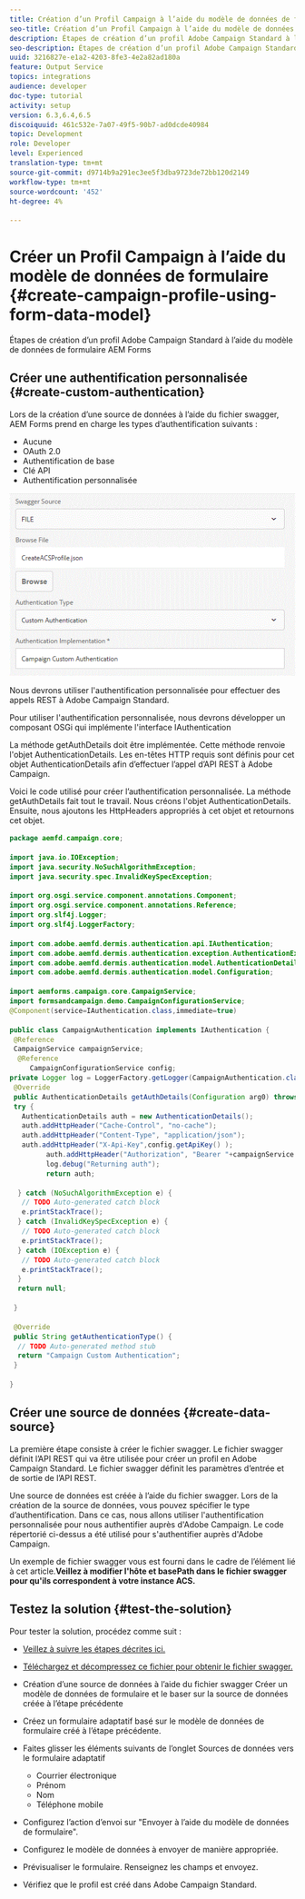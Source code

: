 ```yaml
---
title: Création d’un Profil Campaign à l’aide du modèle de données de formulaire
seo-title: Création d’un Profil Campaign à l’aide du modèle de données de formulaire
description: Étapes de création d’un profil Adobe Campaign Standard à l’aide du modèle de données de formulaire AEM Forms
seo-description: Étapes de création d’un profil Adobe Campaign Standard à l’aide du modèle de données de formulaire AEM Forms
uuid: 3216827e-e1a2-4203-8fe3-4e2a82ad180a
feature: Output Service
topics: integrations
audience: developer
doc-type: tutorial
activity: setup
version: 6.3,6.4,6.5
discoiquuid: 461c532e-7a07-49f5-90b7-ad0dcde40984
topic: Development
role: Developer
level: Experienced
translation-type: tm+mt
source-git-commit: d9714b9a291ec3ee5f3dba9723de72bb120d2149
workflow-type: tm+mt
source-wordcount: '452'
ht-degree: 4%

---
```



# Créer un Profil Campaign à l’aide du modèle de données de formulaire {#create-campaign-profile-using-form-data-model}

Étapes de création d’un profil Adobe Campaign Standard à l’aide du modèle de données de formulaire AEM Forms

## Créer une authentification personnalisée {#create-custom-authentication}

Lors de la création d’une source de données à l’aide du fichier swagger, AEM Forms prend en charge les types d’authentification suivants :

* Aucune
* OAuth 2.0
* Authentification de base
* Clé API
* Authentification personnalisée

![campaingfdm](assets/campaignfdm.gif)

Nous devrons utiliser l&#39;authentification personnalisée pour effectuer des appels REST à Adobe Campaign Standard.

Pour utiliser l&#39;authentification personnalisée, nous devrons développer un composant OSGi qui implémente l&#39;interface IAuthentication

La méthode getAuthDetails doit être implémentée. Cette méthode renvoie l&#39;objet AuthenticationDetails. Les en-têtes HTTP requis sont définis pour cet objet AuthenticationDetails afin d’effectuer l’appel d’API REST à Adobe Campaign.

Voici le code utilisé pour créer l’authentification personnalisée. La méthode getAuthDetails fait tout le travail. Nous créons l&#39;objet AuthenticationDetails. Ensuite, nous ajoutons les HttpHeaders appropriés à cet objet et retournons cet objet.

```java
package aemfd.campaign.core;

import java.io.IOException;
import java.security.NoSuchAlgorithmException;
import java.security.spec.InvalidKeySpecException;

import org.osgi.service.component.annotations.Component;
import org.osgi.service.component.annotations.Reference;
import org.slf4j.Logger;
import org.slf4j.LoggerFactory;

import com.adobe.aemfd.dermis.authentication.api.IAuthentication;
import com.adobe.aemfd.dermis.authentication.exception.AuthenticationException;
import com.adobe.aemfd.dermis.authentication.model.AuthenticationDetails;
import com.adobe.aemfd.dermis.authentication.model.Configuration;

import aemforms.campaign.core.CampaignService;
import formsandcampaign.demo.CampaignConfigurationService;
@Component(service=IAuthentication.class,immediate=true)

public class CampaignAuthentication implements IAuthentication {
 @Reference
 CampaignService campaignService;
  @Reference
     CampaignConfigurationService config;
private Logger log = LoggerFactory.getLogger(CampaignAuthentication.class);
 @Override
 public AuthenticationDetails getAuthDetails(Configuration arg0) throws AuthenticationException {
 try {
   AuthenticationDetails auth = new AuthenticationDetails();
   auth.addHttpHeader("Cache-Control", "no-cache");
   auth.addHttpHeader("Content-Type", "application/json");
   auth.addHttpHeader("X-Api-Key",config.getApiKey() );
         auth.addHttpHeader("Authorization", "Bearer "+campaignService.getAccessToken());
         log.debug("Returning auth");
         return auth;
   
  } catch (NoSuchAlgorithmException e) {
   // TODO Auto-generated catch block
   e.printStackTrace();
  } catch (InvalidKeySpecException e) {
   // TODO Auto-generated catch block
   e.printStackTrace();
  } catch (IOException e) {
   // TODO Auto-generated catch block
   e.printStackTrace();
  }
  return null;
  
 }

 @Override
 public String getAuthenticationType() {
  // TODO Auto-generated method stub
  return "Campaign Custom Authentication";
 }

}
```

## Créer une source de données {#create-data-source}

La première étape consiste à créer le fichier swagger. Le fichier swagger définit l’API REST qui va être utilisée pour créer un profil en Adobe Campaign Standard. Le fichier swagger définit les paramètres d’entrée et de sortie de l’API REST.

Une source de données est créée à l’aide du fichier swagger. Lors de la création de la source de données, vous pouvez spécifier le type d’authentification. Dans ce cas, nous allons utiliser l&#39;authentification personnalisée pour nous authentifier auprès d&#39;Adobe Campaign. Le code répertorié ci-dessus a été utilisé pour s&#39;authentifier auprès d&#39;Adobe Campaign.

Un exemple de fichier swagger vous est fourni dans le cadre de l’élément lié à cet article.**Veillez à modifier l&#39;hôte et basePath dans le fichier swagger pour qu&#39;ils correspondent à votre instance ACS.**

## Testez la solution {#test-the-solution}

Pour tester la solution, procédez comme suit :
* [Veillez à suivre les étapes décrites ici.](aem-forms-with-campaign-standard-getting-started-tutorial.md)
* [Téléchargez et décompressez ce fichier pour obtenir le fichier swagger.](assets/create-acs-profile-swagger-file.zip)
* Création d’une source de données à l’aide du fichier swagger
Créer un modèle de données de formulaire et le baser sur la source de données créée à l’étape précédente
* Créez un formulaire adaptatif basé sur le modèle de données de formulaire créé à l’étape précédente.
* Faites glisser les éléments suivants de l’onglet Sources de données vers le formulaire adaptatif

   * Courrier électronique
   * Prénom
   * Nom
   * Téléphone mobile

* Configurez l’action d’envoi sur &quot;Envoyer à l’aide du modèle de données de formulaire&quot;.
* Configurez le modèle de données à envoyer de manière appropriée.
* Prévisualiser le formulaire. Renseignez les champs et envoyez.
* Vérifiez que le profil est créé dans Adobe Campaign Standard.
